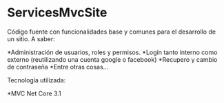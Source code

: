 # ServicesMvcSite
Código fuente con funcionalidades base y comunes para el desarrollo de un sitio. A saber:

*Administración de usuarios, roles y permisos.
*Logín tanto interno como externo (reutilizando una cuenta google o facebook)
*Recupero y cambio de contraseña
*Entre otras cosas...

Tecnología utilizada:

*MVC Net Core 3.1

